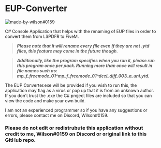 # EUP-Converter
![made-by-wilson#0159](https://user-images.githubusercontent.com/20770916/185755240-fdc2aa46-9f40-47f5-9c55-3569d1541166.svg)

C# Console Application that helps with the renaming of EUP files in order to convert them from LSPDFR to FiveM.

> ***Please note that it will rename every file even if they are not .ytd files, this feature may come in the future though.***

> ***Additionally, like the program specifies when you run it, please run this program once per pack. Running more than once will result in file names such as: mp_f_freemode_01^mp_f_freemode_01^decl_diff_003_a_uni.ytd.***

The EUP Converter.exe will be provided if you wish to run this, the application may flag as a virus or pop up that it is from an unknown author. If you don't trust the .exe the C# project files are included so that you can view the code and make your own build.

I am not an experienced programmer so if you have any suggestions or errors, please contact me on Discord, Wilson#0159.
### Please do not edit or redistrubute this application without credit to me, Wilson#0159 on Discord or original link to this GitHub repo.
